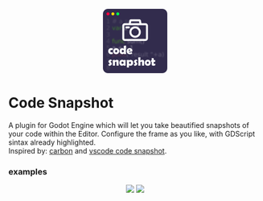 <p align="center"><img src="addons/code-snapshot/icon.png"/></p>

# Code Snapshot
A plugin for Godot Engine which will let you take beautified snapshots of your code within the Editor.  Configure the frame as you like, with GDScript sintax already highlighted.  
Inspired by: [carbon](https://carbon.now.sh/) and [vscode code snapshot](https://marketplace.visualstudio.com/items?itemName=robertz.code-snapshot#:~:text=Open%20the%20command%20palette%20(Ctrl,button%20to%20save%20the%20screenshot.)).

### examples
<p align="center" width="100%">
  <image src="./imgs/code_snapshot.gif">
  <image src="./imgs/snapshot.png">
</p>